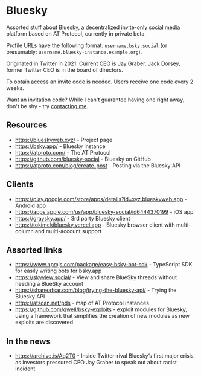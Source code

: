 # Bluesky

Assorted stuff about Bluesky, a decentralized invite-only social media platform based on AT Protocol, currently in private beta.

Profile URLs have the following format: `username.bsky.social` (or presumably: `username.bluesky-instance.example.org`).

Originated in Twitter in 2021. Current CEO is Jay Graber. Jack Dorsey, former Twitter CEO is in the board of directors.

To obtain access an invite code is needed. Users receive one code every 2 weeks.

Want an invitation code? While I can't guarantee having one right away, don't be shy - try [contacting me](https://lukaszwojcik.net/contact/).

## Resources

- https://blueskyweb.xyz/ - Project page
- https://bsky.app/ - Bluesky instance
- https://atproto.com/ - The AT Protocol
- https://github.com/bluesky-social - Bluesky on GitHub
- https://atproto.com/blog/create-post - Posting via the Bluesky API

## Clients

- https://play.google.com/store/apps/details?id=xyz.blueskyweb.app - Android app
- https://apps.apple.com/us/app/bluesky-social/id6444370199 - iOS app
- https://graysky.app/ - 3rd party Bluesky client
- https://tokimekibluesky.vercel.app - Bluesky browser client with multi-column and multi-account support

## Assorted links

- https://www.npmjs.com/package/easy-bsky-bot-sdk - TypeScript SDK for easily writing bots for bsky.app
- https://skyview.social/ - View and share BlueSky threads without needing a BlueSky account
- https://shaneafsar.com/blog/trying-the-bluesky-api/ - Trying the Bluesky API
- https://atscan.net/pds - map of AT Protocol instances
- https://github.com/qwell/bsky-exploits - exploit modules for Bluesky, using a framework that simplifies the creation of new modules as new exploits are discovered

## In the news

- https://archive.is/Aq2T0 - Inside Twitter-rival Bluesky’s first major crisis, as investors pressured CEO Jay Graber to speak out about racist incident

